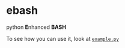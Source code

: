 # ebash

python **E**nhanced **BASH**

To see how you can use it, look at [`example.py`](https://github.com/0dminnimda/ebash/blob/main/example.py)
